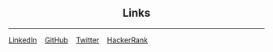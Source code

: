 
<div align="center">
  
  <h2>Links</h2>
  <hr>
</div>
  
[LinkedIn](https://www.linkedin.com/in/suryajithr/)  &nbsp;&nbsp; [GitHub](https://github.com/SuryajithR) &nbsp;&nbsp; [Twitter]() &nbsp;&nbsp; [HackerRank]()


